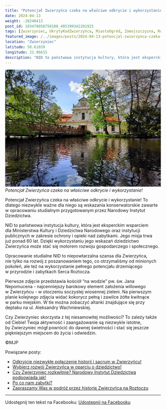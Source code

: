 ```yaml
---
title: "Potencjał Zwierzyńca czeka na właściwe odkrycie i wykorzystanie!"
date: 2024-04-13
weight: -20240413
post_id: 103478058758108_405399342201925
tags: [Zwierzyniec, UkrytyKodZwierzyńca, MiastoOgród, Zamojszczyzna, Roztocze, Lubelskie, villarestituta, turystyka, dziedzictwo, zabytki, krajobrazy, TajemnicePrzeszłości, PodróżeWczasie, MagiczneMiejsce, NarodowyInstytutDziedzictwa]
featured_image: /../images/posts/2024-04-13-potencjal-zwierzynca-czeka-na-wlasciwe-odkrycie-i.jpg
location: "Zwierzyniec"
latitude: 50.61039
longitude: 22.96615
description: "NID to państwowa instytucja kultury, która jest eksperckim wsparciem dla Ministerstwa Kultury i Dziedzictwa Narodowego oraz instytucji publicznych w z..."
---
```


![Potencjał Zwierzyńca czeka na właściwe odkrycie i wykorzystanie!](/images/posts/2024-04-13-potencjal-zwierzynca-czeka-na-wlasciwe-odkrycie-i.jpg)
*Potencjał Zwierzyńca czeka na właściwe odkrycie i wykorzystanie!*

Potencjał Zwierzyńca czeka na właściwe odkrycie i wykorzystanie! To dlatego niezwykle ważne dla niego są wskazania konserwatorskie zawarte w opracowaniu studialnym przygotowanym przez Narodowy Instytut Dziedzictwa.

NID to państwowa instytucja kultury, która jest eksperckim wsparciem dla Ministerstwa Kultury i Dziedzictwa Narodowego oraz instytucji publicznych w zakresie ochrony i opieki nad zabytkami. Jego misja trwa już ponad 60 lat. Dzięki wykorzystaniu jego wskazań dziedzictwo Zwierzyńca może stać się motorem rozwoju gospodarczego i społecznego.

Opracowanie studialne NID to niepowtarzalna szansa dla Zwierzyńca, nie tylko na rozwój z poszanowaniem tego, co otrzymaliśmy od minionych pokoleń, ale też na wykorzystanie pełnego potencjału drzemiącego w przyrodzie i zabytkach Serca Roztocza.

Pierwsze zdjęcie przedstawia kościół “na wodzie” pw. św. Jana Nepomucena - najcenniejszy barokowy element założenia willowego w Zwierzyńcu - w otoczeniu soczystej wiosennej zieleni.
Na pierwszym planie kolejnego zdjęcia widać kokorycz pełną i zawilce żółte kwitnące w parku miejskim. W tle można zobaczyć altanki znajdujące się przy deptaku na ul. Aleksandry Wachniewskiej.

Czy Zwierzyniec skorzysta z tej niesamowitej możliwości? To zależy także od Ciebie!
Twoja aktywność i zaangażowanie są niezwykle istotne, by Zwierzyniec mógł powrócić do dawnej świetności i stać się jeszcze piękniejszym miejscem do życia i odwiedzin.



©MJP

Powiązane posty:
- [Odkryjcie niezwykłe połączenie historii i sacrum w Zwierzyńcu!](/posts/odkryjcie-niezwykle-polaczenie-historii-i-sacrum)
- [Wybierz rozwój Zwierzyńca w oparciu o dziedzictwo!](/posts/wybierz-rozwoj-zwierzynca-w-oparciu-o-dziedzictwo)
- [Czy Zwierzyniec rozkwitnie? Narodowy Instytut Dziedzictwa podpowiada jak!](/posts/czy-zwierzyniec-rozkwitnie-narodowy-instytut)
- [Po co nam zabytki?](/posts/po-co-nam-zabytki)
- [Zapraszamy Was w podróż przez historię Zwierzyńca na Roztoczu](/posts/zapraszamy-was-w-podroz-przez-historie-zwierzynca)


---

Udostępnij ten tekst na Facebooku:
[Udostępnij na Facebooku](https://www.facebook.com/sharer/sharer.php?u=https://stowarzyszeniewachniewskiej.pl/posts/potencjal-zwierzynca-czeka-na-wlasciwe-odkrycie-i)

<script type="application/ld+json">
{
  "@context": "https://schema.org",
  "@type": "BlogPosting",
  "headline": "Potencjał Zwierzyńca czeka na właściwe odkrycie i wykorzystanie!",
  "datePublished": "2024-04-13",
  "dateModified": "2024-04-13",
  "author": {
    "@type": "Person",
    "name": "Michał Jan Patyk"
  },
  "publisher": {
    "@type": "Organization",
    "name": "Stowarzyszenie im. Aleksandry Wachniewskiej",
    "logo": {
      "@type": "ImageObject",
      "url": "https://stowarzyszeniewachniewskiej.pl/images/logo/logo.svg"
    }
  },
  "mainEntityOfPage": {
    "@type": "WebPage",
    "@id": "https://stowarzyszeniewachniewskiej.pl/posts/potencjal-zwierzynca-czeka-na-wlasciwe-odkrycie-i"
  },
  "image": {
    "@type": "ImageObject",
    "url": "https://stowarzyszeniewachniewskiej.pl//images/posts/2024-04-13-potencjal-zwierzynca-czeka-na-wlasciwe-odkrycie-i.jpg"
  },
  "articleSection": "Dziedzictwo Kulturowe i Zabytki",
  "keywords": "[Zwierzyniec, UkrytyKodZwierzyńca, MiastoOgród, Zamojszczyzna, Roztocze, Lubelskie, villarestituta, turystyka, dziedzictwo, zabytki, krajobrazy, TajemnicePrzeszłości, PodróżeWczasie, MagiczneMiejsce, NarodowyInstytutDziedzictwa]",
  "wordCount": 194,
  "articleBody": "Potencjał Zwierzyńca czeka na właściwe odkrycie i wykorzystanie! To dlatego niezwykle ważne dla niego są wskazania konserwatorskie zawarte w opracowaniu studialnym przygotowanym przez Narodowy Instytut Dziedzictwa.\n\nNID to państwowa instytucja kultury, która jest eksperckim wsparciem dla Ministerstwa Kultury i Dziedzictwa Narodowego oraz instytucji publicznych w zakresie ochrony i opieki nad zabytkami. Jego misja trwa już ponad 60 lat. Dzięki wykorzystaniu jego wskazań dziedzictwo Zwierzyńca może stać się motorem rozwoju gospodarczego i społecznego.\n\nOpracowanie studialne NID to niepowtarzalna szansa dla Zwierzyńca, nie tylko na rozwój z poszanowaniem tego, co otrzymaliśmy od minionych pokoleń, ale też na wykorzystanie pełnego potencjału drzemiącego w przyrodzie i zabytkach Serca Roztocza.\n\nPierwsze zdjęcie przedstawia kościół “na wodzie” pw. św. Jana Nepomucena - najcenniejszy barokowy element założenia willowego w Zwierzyńcu - w otoczeniu soczystej wiosennej zieleni.\nNa pierwszym planie kolejnego zdjęcia widać kokorycz pełną i zawilce żółte kwitnące w parku miejskim. W tle można zobaczyć altanki znajdujące się przy deptaku na ul. Aleksandry Wachniewskiej.\n\nCzy Zwierzyniec skorzysta z tej niesamowitej możliwości? To zależy także od Ciebie!\nTwoja aktywność i zaangażowanie są niezwykle istotne, by Zwierzyniec mógł powrócić do dawnej świetności i stać się jeszcze piękniejszym miejscem do życia i odwiedzin.\n\n\n\n©MJP",
  "description": "NID to państwowa instytucja kultury, która jest eksperckim wsparciem dla Ministerstwa Kultury i Dziedzictwa Narodowego oraz instytucji publicznych w z...",
  "copyrightHolder": {
    "@type": "Person",
    "name": "Michał Jan Patyk"
  }
}
</script>
<script type="application/ld+json">
{
  "@context": "https://schema.org",
  "@type": "BreadcrumbList",
  "itemListElement": [
    {
      "@type": "ListItem",
      "position": 1,
      "name": "Home",
      "item": "https://stowarzyszeniewachniewskiej.pl"
    },
    {
      "@type": "ListItem",
      "position": 2,
      "name": "posts",
      "item": "https://stowarzyszeniewachniewskiej.pl/posts"
    },
    {
      "@type": "ListItem",
      "position": 3,
      "name": "Potencjał Zwierzyńca czeka na właściwe odkrycie i wykorzystanie!",
      "item": "https://stowarzyszeniewachniewskiej.pl/posts/potencjal-zwierzynca-czeka-na-wlasciwe-odkrycie-i"
    }
  ]
}
</script>
